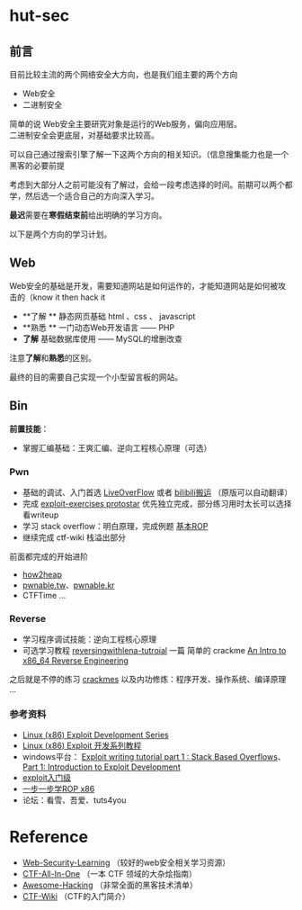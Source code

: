 # hut-sec 

## 前言
目前比较主流的两个网络安全大方向，也是我们组主要的两个方向

 - Web安全
 - 二进制安全

简单的说 Web安全主要研究对象是运行的Web服务，偏向应用层。  
二进制安全会更底层，对基础要求比较高。  

可以自己通过搜索引擎了解一下这两个方向的相关知识。（信息搜集能力也是一个黑客的必要前提

考虑到大部分人之前可能没有了解过，会给一段考虑选择的时间。前期可以两个都学，然后选一个适合自己的方向深入学习。

**最迟**需要在**寒假结束前**给出明确的学习方向。

以下是两个方向的学习计划。

## Web
Web安全的基础是开发，需要知道网站是如何运作的，才能知道网站是如何被攻击的（know it then hack it

- **了解 ** 静态网页基础 html 、css 、 javascript
- **熟悉 ** 一门动态Web开发语言 —— PHP 
- **了解** 基础数据库使用 —— MySQL的增删改查

注意**了解**和**熟悉**的区别。

最终的目的需要自己实现一个小型留言板的网站。


## Bin
**前置技能**：
  - 掌握汇编基础：王爽汇编、逆向工程核心原理（可选）

### Pwn
  - 基础的调试、入门首选 [LiveOverFlow](http://liveoverflow.com/binary_hacking/) 或者 [bilibili搬运](https://www.bilibili.com/video/av18860370/) （原版可以自动翻译）
  - 完成 [exploit-exercises protostar](https://exploit-exercises.com/protostar/) 优先独立完成，部分练习用时太长可以选择看writeup
  - 学习 stack overflow：明白原理，完成例题 [基本ROP](https://ctf-wiki.github.io/ctf-wiki/pwn/stackoverflow/basic_rop/)
  - 继续完成 ctf-wiki 栈溢出部分

  前面都完成的开始进阶
  - [how2heap](https://github.com/shellphish/how2heap)
  - [pwnable.tw](https://pwnable.tw/)、[pwnable.kr](http://pwnable.kr/play.php)
  - CTFTime ...

### Reverse
  - 学习程序调试技能：逆向工程核心原理
  - 可选学习教程 [reversingwithlena-tutroial](https://tuts4you.com/e107_plugins/download/download.php?action=view&id=2876) 一篇 简单的 crackme [An Intro to x86_64 Reverse Engineering](https://leotindall.com/tutorial/an-intro-to-x86_64-reverse-engineering/)

  之后就是不停的练习 [crackmes](https://github.com/crackmes/crackmes) 以及内功修炼：程序开发、操作系统、编译原理 ...

### 参考资料
  - [Linux (x86) Exploit Development Series](https://sploitfun.wordpress.com/2015/06/26/linux-x86-exploit-development-tutorial-series/)
  - [Linux (x86) Exploit 开发系列教程](https://bbs.pediy.com/thread-217390.htm)
  - windows平台： [Exploit writing tutorial part 1 : Stack Based Overflows](https://www.corelan.be/index.php/2009/07/19/exploit-writing-tutorial-part-1-stack-based-overflows/)、[Part 1: Introduction to Exploit Development](https://www.fuzzysecurity.com/tutorials/expDev/1.html)
  - [exploit入门级](http://martin.uy/blog/projects/reverse-engineering/)
  - [一步一步学ROP x86](http://www.vuln.cn/6645)
  - 论坛：看雪、吾爱、tuts4you

# Reference
- [Web-Security-Learning](https://github.com/CHYbeta/Web-Security-Learning) （较好的web安全相关学习资源）
- [CTF-All-In-One](https://github.com/firmianay/CTF-All-In-One) （一本 CTF 领域的大杂烩指南）
- [Awesome-Hacking](https://github.com/Hack-with-Github/Awesome-Hacking) （非常全面的黑客技术清单）
- [CTF-Wiki](https://ctf-wiki.github.io/ctf-wiki/) （CTF的入门简介）
